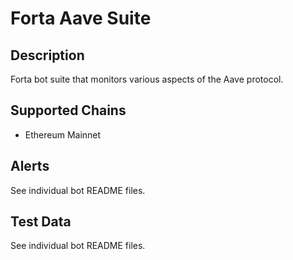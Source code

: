 # Forta Aave Suite

## Description

Forta bot suite that monitors various aspects of the Aave protocol.

## Supported Chains

- Ethereum Mainnet

## Alerts

See individual bot README files.

## Test Data

See individual bot README files.
